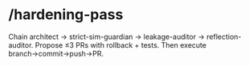 # /hardening-pass
Chain architect → strict-sim-guardian → leakage-auditor → reflection-auditor.
Propose ≤3 PRs with rollback + tests. Then execute branch→commit→push→PR.